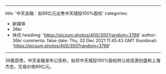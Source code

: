 
---
title: '中天金融：拟89亿元出售中天城投100%股权'
categories: 
 - 新媒体
 - 36kr
 - 快讯
headimg: 'https://picsum.photos/400/300?random=3766'
author: 36kr
comments: false
date: Thu, 02 Dec 2021 11:45:43 GMT
thumbnail: 'https://picsum.photos/400/300?random=3766'
---

<div>   
36氪获悉，中天金融发布公告称，拟将中天城投100%股权转让给佳源创盛和上海杰忠，交易价格89亿元。  
</div>
            